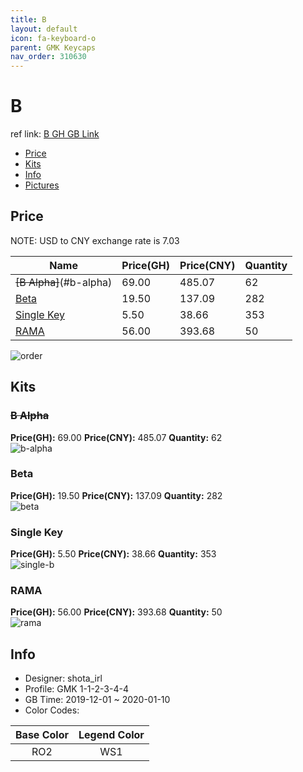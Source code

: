 ```yaml
---
title: B 
layout: default
icon: fa-keyboard-o
parent: GMK Keycaps
nav_order: 310630
---
```


# B 

ref link: [B GH GB Link](https://geekhack.org/index.php?topic=102959.0)  

* [Price](#price)  
* [Kits](#kits)  
* [Info](#info)  
* [Pictures](#pictures)  


## Price  
NOTE: USD to CNY exchange rate is 7.03

| Name          | Price(GH)    |  Price(CNY) | Quantity |
| ------------- | ------------ |  ---------- | -------- |
|~~[B Alpha]~~(#b-alpha)|69.00|485.07|62|
|[Beta](#beta)|19.50|137.09|282|
|[Single Key](#single-key)|5.50|38.66|353|
|[RAMA](#rama)|56.00|393.68|50|

<img src="{{ 'assets/images/gmk-keycaps/b/order.png' | relative_url }}" alt="order" class="image featured">

## Kits  
### ~~B Alpha~~  
**Price(GH):** 69.00    **Price(CNY):** 485.07    **Quantity:** 62  
<img src="{{ 'assets/images/gmk-keycaps/b/kits_pics/b-alpha.png' | relative_url }}" alt="b-alpha" class="image featured">

### Beta  
**Price(GH):** 19.50    **Price(CNY):** 137.09    **Quantity:** 282  
<img src="{{ 'assets/images/gmk-keycaps/b/kits_pics/beta.png' | relative_url }}" alt="beta" class="image featured">

### Single Key  
**Price(GH):** 5.50    **Price(CNY):** 38.66    **Quantity:** 353  
<img src="{{ 'assets/images/gmk-keycaps/b/kits_pics/single-b.png' | relative_url }}" alt="single-b" class="image featured">

### RAMA  
**Price(GH):** 56.00    **Price(CNY):** 393.68    **Quantity:** 50  
<img src="{{ 'assets/images/gmk-keycaps/b/kits_pics/rama.png' | relative_url }}" alt="rama" class="image featured">


## Info  
* Designer: shota_irl  
* Profile: GMK 1-1-2-3-4-4  
* GB Time: 2019-12-01 ~ 2020-01-10  
* Color Codes:  

|Base Color     | Legend Color
| :-------------: | :------------:
|RO2|WS1|
